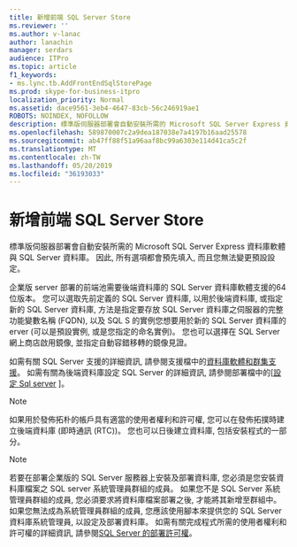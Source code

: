 ```yaml
---
title: 新增前端 SQL Server Store
ms.reviewer: ''
ms.author: v-lanac
author: lanachin
manager: serdars
audience: ITPro
ms.topic: article
f1_keywords:
- ms.lync.tb.AddFrontEndSqlStorePage
ms.prod: skype-for-business-itpro
localization_priority: Normal
ms.assetid: dace9561-3eb4-4647-83cb-56c246919ae1
ROBOTS: NOINDEX, NOFOLLOW
description: 標準版伺服器部署會自動安裝所需的 Microsoft SQL Server Express 資料庫軟體與 SQL Server 資料庫。 因此, 所有選項都會預先填入, 而且您無法變更預設設定。
ms.openlocfilehash: 589870007c2a9dea187038e7a4197b16aad25578
ms.sourcegitcommit: ab47ff88f51a96aaf8bc99a6303e114d41ca5c2f
ms.translationtype: MT
ms.contentlocale: zh-TW
ms.lasthandoff: 05/20/2019
ms.locfileid: "36193033"
---
```

# <a name="add-front-end-sql-server-store"></a>新增前端 SQL Server Store

標準版伺服器部署會自動安裝所需的 Microsoft SQL Server Express 資料庫軟體與 SQL Server 資料庫。 因此, 所有選項都會預先填入, 而且您無法變更預設設定。

企業版 server 部署的前端池需要後端資料庫的 SQL Server 資料庫軟體支援的64位版本。 您可以選取先前定義的 SQL Server 資料庫, 以用於後端資料庫, 或指定新的 SQL Server 資料庫, 方法是指定要存放 SQL Server 資料庫之伺服器的完整功能變數名稱 (FQDN), 以及 SQL S 的實例您想要用於新的 SQL Server 資料庫的 erver (可以是預設實例, 或是您指定的命名實例)。 您也可以選擇在 SQL Server 網上商店啟用鏡像, 並指定自動容錯移轉的鏡像見證。

如需有關 SQL Server 支援的詳細資訊, 請參閱支援檔中的[資料庫軟體和群集支援](https://technet.microsoft.com/library/e05d0032-bbea-4e61-987d-d07b1c045fd5.aspx)。 如需有關為後端資料庫設定 SQL Server 的詳細資訊, 請參閱部署檔中的[[設定 Sql server](https://technet.microsoft.com/library/375e5cc4-e436-46dc-9b02-5063f35cdcc1.aspx) ]。

> [!NOTE]
> 如果用於發佈拓朴的帳戶具有適當的使用者權利和許可權, 您可以在發佈拓撲時建立後端資料庫 (即時通訊 (RTC))。 您也可以日後建立資料庫, 包括安裝程式的一部分。

> [!NOTE]
> 若要在部署企業版的 SQL Server 服務器上安裝及部署資料庫, 您必須是您安裝資料庫檔案之 SQL server 系統管理員群組的成員。 如果您不是 SQL Server 系統管理員群組的成員, 您必須要求將資料庫檔案部署之後, 才能將其新增至群組中。 如果您無法成為系統管理員群組的成員, 您應該使用腳本來提供您的 SQL Server 資料庫系統管理員, 以設定及部署資料庫。 如需有關完成程式所需的使用者權利和許可權的詳細資訊, 請參閱[SQL Server 的部署許可權](https://technet.microsoft.com/library/56ea0c02-bcf5-4d45-aa13-570531c29074.aspx)。


